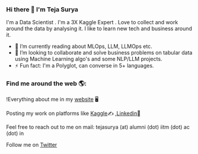 ### Hi there 👋 I'm Teja Surya
I'm a Data Scientist . I'm a 3X Kaggle Expert . Love to collect and work around the data by analysing it. I like to learn new tech and business around it. 

- 🌱 I’m currently reading about MLOps, LLM, LLMOps etc.
- 👯 I’m looking to collaborate and solve business problems on tabular data using Machine Learning algo's and some NLP/LLM projects.
- ⚡ Fun fact: I'm a Polyglot, can converse in 5+ languages.

### Find me around the web 🌎:
!Everything about me in my [website](https://www.tejasurya.in) 🖥

Posting my work on platforms like [Kaggle](https://www.kaggle.com/tejasurya)✍ ,[Linkedin](https://www.linkedin.com/in/tejasurya/)🏽

Feel free to reach out to me on mail: tejasurya (at) alumni (dot) iitm (dot) ac (dot) in

Follow me on [Twitter](https://twitter.com/teja_surya_)

<?--
![tejasurya](https://road-to-kaggle-grandmaster.vercel.app/api/simple/tejasurya)

![competition](https://road-to-kaggle-grandmaster.vercel.app/api/badges/subinium/competition/light)
![dataset](https://road-to-kaggle-grandmaster.vercel.app/api/badges/tejasurya/dataset/light)
![notebook](https://road-to-kaggle-grandmaster.vercel.app/api/badges/tejasurya/notebook/light)
![discussion](https://road-to-kaggle-grandmaster.vercel.app/api/badges/tejasurya/discussion/light)
-->

<?--
Here are some ideas to get you started:

- 🔭 I’m currently working on 
- 👯 I’m looking to collaborate on ...
- 🤔 I’m looking for help with ...
- 💬 Ask me about ...
- 📫 How to reach me: ...
- 😄 Pronouns: ...
-->
